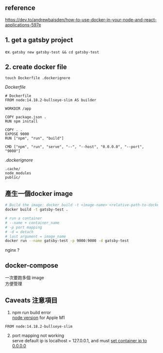 ## reference
https://dev.to/andrewbaisden/how-to-use-docker-in-your-node-and-react-applications-597e

## 1. get a gatsby project
ex. `gatsby new gatsby-test && cd gatsby-test`

## 2. create docker file
`touch Dockerfile .dockerignore`  
  
_Dockerfile_
```
# Dockerfile
FROM node:14.18.2-bullseye-slim AS builder

WORKDIR /app

COPY package.json .
RUN npm install

COPY . . 
EXPOSE 9000
RUN ["npm", "run", "build"]

CMD ["npm", "run", "serve", "--", "--host", "0.0.0.0", "--port", "9000"]
```

_.dockerignore_
```
.cache/
node_modules
public/
```

## 產生一個docker image

```bash
# Build the image: docker build -t <image-name> <relative-path-to-dockerfile>
docker build -t gatsby-test .
```


```bash
# run a container
# --name + container_name
# -p port mapping
# -d = detach
# last argument = image_name
docker run --name gatsby-test -p 9000:9000 -d gatsby-test
```
nginx ?

## docker-compose
一次要跑多個 image  
方便管理  

## Caveats 注意項目
1. npm run build error   
[node version](https://github.com/lovell/sharp/issues/2875#issuecomment-940227974)
 for Apple M1
```
FROM node:14.18.2-bullseye-slim
```
2. port mapping not working  
serve default ip is localhost = 127.0.0.1, and must
[set container ip to 0.0.0.0](https://stackoverflow.com/questions/39525820/docker-port-forwarding-not-working)

